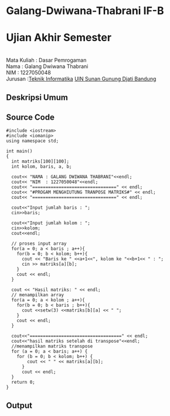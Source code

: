 # Galang-Dwiwana-Thabrani IF-B
# Ujian Akhir Semester 
<br>Mata Kuliah 	: Dasar Pemrogaman
<br> Nama		: Galang Dwiwana Thabrani
<br>NIM		:	1227050048
<br>Jurusan		:[Teknik Informatika](http://if.uinsgd.ac.id/) [UIN Sunan Gunung Djati Bandung](https://uinsgd.ac.id/) 


## Deskripsi Umum

## Source Code

```
#include <iostream>
#include <iomanip> 
using namespace std;
 
int main()
{
  int matriks[100][100];
  int kolom, baris, a, b;
  
  cout<< "NAMA : GALANG DWIWANA THABRANI"<<endl;
  cout<< "NIM  : 1227050048"<<endl;
  cout<< "================================" << endl;
  cout<< "#PROGAM MENGHIUTUNG TRANPOSE MATRIKS#" << endl;
  cout<< "================================" << endl;
 
  cout<<"Input jumlah baris : ";
  cin>>baris;
 
  cout<<"Input jumlah kolom : ";
  cin>>kolom;
  cout<<endl;
 
  // proses input array
  for(a = 0; a < baris ; a++){
    for(b = 0; b < kolom; b++){
      cout << "Baris ke " <<a+1<<", kolom ke "<<b+1<< " : ";
      cin >> matriks[a][b];
    }
    cout << endl;
  }
 
  cout << "Hasil matriks: " << endl;
  // menampilkan array
  for(a = 0; a < kolom ; a++){
    for(b = 0; b < baris ; b++){
      cout <<setw(3) <<matriks[b][a] << " ";
    }
    cout << endl;
  }
  
  cout<<"===================================" << endl;
  cout<<"hasil matriks setelah di transpose"<<endl;
  //menampilkan matriks transpose
  for (a = 0; a < baris; a++) {
  	for (b = 0; b < kolom; b++) {
  		cout << " " << matriks[a][b];
	  }
	  cout << endl;
  }
  return 0;
}
```

## Output
